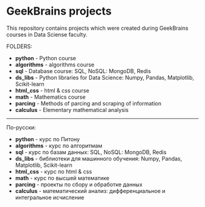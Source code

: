 # GeekBrains projects

This repository contains projects which were created during GeekBrains courses in Data Sciense faculty.

FOLDERS:

- **python** - Python course
- **algorithms** - algorithms course
- **sql** - Database course: SQL, NoSQL: MongoDB, Redis
- **ds_libs** - Python libraries for Data Science: Numpy, Pandas, Matplotlib, Scikit-learn
- **html_css** - html & css course
- **math** - Mathematics course
- **parcing** - Methods of parcing and scraping of information
- **calculus** - Elementary mathematical analysis

---------------------------------------

По-русски:

- **python** - курс по Питону
- **algorithms** - курс по алгоритмам
- **sql** - курс по базам данных: SQL, NoSQL: MongoDB, Redis
- **ds_libs** - библиотеки для машинного обучения: Numpy, Pandas, Matplotlib, Scikit-learn
- **html_css** - курс по html & css
- **math** - курс по высшей математике
- **parcing** - проекты по сбору и обработке данных  
- **calculus** - математический анализ: дифференциальное и интегральное исчисление